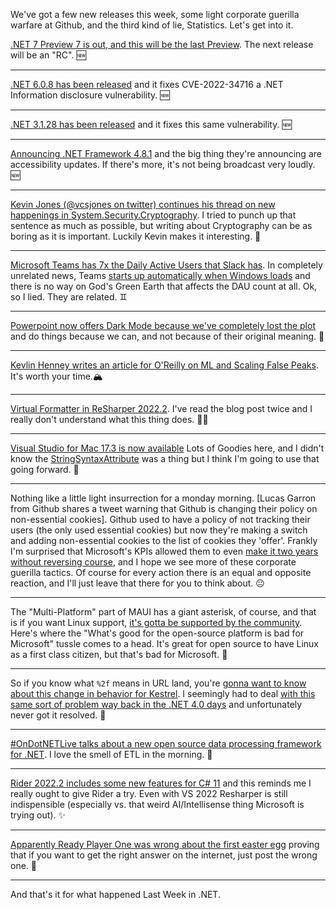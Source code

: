 We've got a few new releases this week, some light corporate guerilla warfare at Github, and the third kind of lie, Statistics.  Let's get into it.

[.NET 7 Preview 7 is out, and this will be the last Preview](https://devblogs.microsoft.com/dotnet/asp-net-core-updates-in-dotnet-7-preview-7/).  The next release will be an "RC". 🆕

<hr />

[.NET 6.0.8 has been released](https://github.com/dotnet/core/blob/main/release-notes/6.0/6.0.8/6.0.8.md) and it fixes CVE-2022-34716 a .NET Information disclosure vulnerability. 🆕

<hr />

[.NET 3.1.28 has been released](https://github.com/dotnet/core/blob/main/release-notes/3.1/3.1.28/3.1.28.md) and it fixes this same vulnerability. 🆕

<hr />

[Announcing .NET Framework 4.8.1](https://devblogs.microsoft.com/dotnet/announcing-dotnet-framework-481/) and the big thing they're announcing are accessibility updates. If there's more, it's not being broadcast very loudly. 🆕

<hr />

[Kevin Jones (@vcsjones on twitter) continues his thread on new happenings in System.Security.Cryptography](https://twitter.com/vcsjones/status/1512607268872802314).  I tried to punch up that sentence as much as possible, but writing about Cryptography can be as boring as it is important. Luckily Kevin makes it interesting. 🔐

<hr />

[Microsoft Teams has 7x the Daily Active Users that Slack has](https://twitter.com/Carnage4Life/status/1558054445237149697).  In completely unrelated news, Teams [starts up automatically when Windows loads](http://woshub.com/disable-teams-autostart/) and there is no way on God's Green Earth that affects the DAU count at all. Ok, so I lied. They are related. ♊

<hr />

[Powerpoint now offers Dark Mode because we've completely lost the plot](https://twitter.com/Microsoft/status/1557788946507120642) and do things because we can, and not because of their original meaning.  🌃

<hr />

[Kevlin Henney writes an article for O'Reilly on ML and Scaling False Peaks](https://www.oreilly.com/radar/scaling-false-peaks/).  It's worth your time.🏔

<hr />

[Virtual Formatter in ReSharper 2022.2](https://blog.jetbrains.com/dotnet/2022/08/11/virtual-formatter-in-resharper-2022-2/). I've read the blog post twice and I really don't understand what this thing does. 🤷‍♀️

<hr />

[Visual Studio for Mac 17.3 is now available](https://devblogs.microsoft.com/visualstudio/visual-studio-for-mac-17-3-is-now-available/) Lots of Goodies here, and I didn't know the [StringSyntaxAttribute](https://github.com/dotnet/runtime/issues/62505) was a thing but I think I'm going to use that going forward. 🍬

<hr />

Nothing like a little light insurrection for a monday morning. [Lucas Garron from Github shares a tweet warning that Github is changing their policy on non-essential cookies]. Github used to have a policy of not tracking their users (the only used essential cookies) but now they're making a switch and adding non-essential cookies to the list of cookies they 'offer'. Frankly I'm surprised that Microsoft's KPIs allowed them to even [make it two years without reversing course](https://github.blog/2020-12-17-no-cookie-for-you/), and I hope we see more of these corporate guerilla tactics.  Of course for every action there is an equal and opposite reaction, and I'll just leave that there for you to think about. 😐

<hr />

The "Multi-Platform" part of MAUI has a giant asterisk, of course, and that is if you want Linux support, [it's gotta be supported by the community](https://twitter.com/sinclairinat0r/status/1557132451750748162).  Here's where the "What's good for the open-source platform is bad for Microsoft" tussle comes to a head.  It's great for open source to have Linux as a first class citizen, but that's bad for Microsoft.  🐧

<hr />

So if you know what `%2f` means in URL land, you're [gonna want to know about this change in behavior for Kestrel](https://github.com/dotnet/aspnetcore/issues/28965).  I seemingly had to deal [with this same sort of problem way back in the .NET 4.0 days](https://stackoverflow.com/questions/7251285/iis-treats-double-encoded-forward-slashes-in-urls-differently-on-the-first-reque) and unfortunately never got it resolved.  🐛

<hr />

[#OnDotNETLive talks about a new open source data processing framework for .NET](https://twitter.com/cecilphillip/status/1556685393445240832). I love the smell of ETL in the morning. 🍵

<hr />

[Rider 2022.2 includes some new features for C# 11](https://twitter.com/JetBrainsRider/status/1556656477846249476) and this reminds me I really ought to give Rider a try.  Even with VS 2022 Resharper is still indispensible (especially vs. that weird AI/Intellisense thing Microsoft is trying out). ✨

<hr />

[Apparently Ready Player One was wrong about the first easter egg](https://www.youtube.com/watch?v=z97TfAhDKGk&t=480s) proving that if you want to get the right answer on the internet, just post the wrong one. 🥚

<hr />

And that's it for what happened Last Week in .NET.


